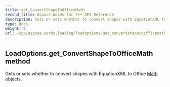 ```yaml
---
title: get_ConvertShapeToOfficeMath
second_title: Aspose.Words for C++ API Reference
description: Gets or sets whether to convert shapes with EquationXML to Office Math objects. 
type: docs
weight: 0
url: /cpp/aspose.words.loading/loadoptions/get_convertshapetoofficemath/
---
```

## LoadOptions.get_ConvertShapeToOfficeMath method


Gets or sets whether to convert shapes with EquationXML to Office [Math](../../aspose.words.math/) objects.

